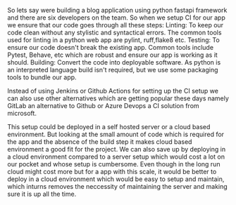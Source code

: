 So lets say were building a blog application using python fastapi framework and there are six developers on the team.
So when we setup CI for our app we ensure that our code goes through all these steps:
Linting: To keep our code clean without any stylistic and syntactical errors. The common tools used for linting in a python web app are pylint, ruff,flake8 etc.
Testing: To ensure our code doesn't break the existing app. Common tools include Pytest, Behave, etc which are robust and ensure our app is working as it should.
Building: Convert the code into deployable software. As python is an interpreted language build isn't required, but we use some packaging tools to bundle our app.

Instead of using Jenkins or Github Actions for setting up the CI setup we can also use other alternatives which are getting popular these days namely GitLab an alternative to Github or Azure Devops a CI solution from microsoft.

This setup could be deployed in a self hosted server or a cloud based environment. But looking at the small amount of code which is required for the app and the absence of the build step it makes cloud based environment a good fit for the project. We can also save up by deploying in a cloud environment compared to a server setup which would cost a lot on our pocket and whose setup is cumbersome. Even though in the long run cloud might cost more but for a app with this scale, it would be better to deploy in a cloud environment which would be easy to setup and maintain, which inturns removes the neccessity of maintaining the server and making sure it is up all the time.
